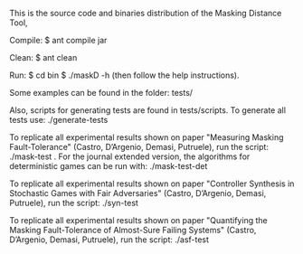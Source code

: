 This is the source code and binaries distribution of the Masking Distance Tool,

Compile:
$ ant compile jar

Clean:
$ ant clean

Run:
$ cd bin
$ ./maskD -h (then follow the help instructions). 

Some examples can be found
in the folder: tests/

Also, scripts for generating tests are found in tests/scripts. To generate all tests use:
./generate-tests

To replicate all experimental results shown on paper "Measuring Masking Fault-Tolerance" (Castro, D’Argenio, Demasi, Putruele), run the script: ./mask-test . For the journal extended version, the algorithms for deterministic games can be run with: ./mask-test-det

To replicate all experimental results shown on paper "Controller Synthesis in Stochastic Games with Fair Adversaries" (Castro, D’Argenio, Demasi, Putruele), run the script: ./syn-test

To replicate all experimental results shown on paper "Quantifying the Masking Fault-Tolerance of Almost-Sure Failing Systems" (Castro, D’Argenio, Demasi, Putruele), run the script: ./asf-test


